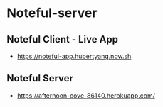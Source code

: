 # Noteful-server
## Noteful Client - Live App
- https://noteful-app.hubertyang.now.sh 

## Noteful Server
- https://afternoon-cove-86140.herokuapp.com/